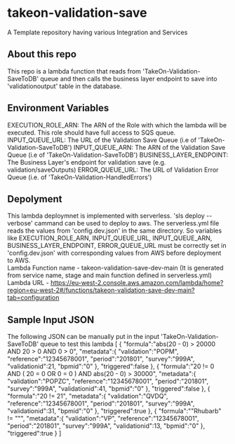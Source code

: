 # takeon-validation-save
A Template repository having various Integration and Services

## About this repo
This repo is a lambda function that reads from 'TakeOn-Validation-SaveToDB' queue and then calls the business layer endpoint to save into 'validationoutput' table in the database.

## Environment Variables
EXECUTION_ROLE_ARN: The ARN of the Role with which the lambda will be executed. This role should have full access to SQS queue.
INPUT_QUEUE_URL: The URL of the Validation Save Queue (i.e of 'TakeOn-Validation-SaveToDB')
INPUT_QUEUE_ARN: The ARN of the Validation Save Queue (i.e of 'TakeOn-Validation-SaveToDB') 
BUSINESS_LAYER_ENDPOINT: The Business Layer's endpoint for validation save (e.g. validation/saveOutputs)
ERROR_QUEUE_URL: The URL of Validation Error Queue (i.e. of 'TakeOn-Validation-HandledErrors')

## Depolyment
This lambda deploymnet is implemented with serverless. 
'sls deploy --verbose' cammand can be used to deploy to aws. 
The serverless.yml file reads the values from 'config.dev.json' in the same directory. So variables like EXECUTION_ROLE_ARN, INPUT_QUEUE_URL, INPUT_QUEUE_ARN, BUSINESS_LAYER_ENDPOINT, ERROR_QUEUE_URL must be correctly set in 'config.dev.json' with corresponding values from AWS before deployment to AWS.  
Lambda Function name - takeon-validation-save-dev-main (It is generated from service name, stage and main function defined in serverless.yml)  
Lambda URL - https://eu-west-2.console.aws.amazon.com/lambda/home?region=eu-west-2#/functions/takeon-validation-save-dev-main?tab=configuration



## Sample Input JSON
The following JSON can be manually put in the input 'TakeOn-Validation-SaveToDB' queue to test this lambda
[ 
   { 
      "formula":"abs(20 - 0) > 20000 AND 20 > 0 AND 0 > 0",
      "metadata":{ 
         "validation":"POPM",
         "reference":"12345678001",
         "period":"201801",
         "survey":"999A",
         "validationid":21,
         "bpmid":"0"
      },
      "triggered":false
   },
   { 
      "formula":"20 != 0 AND ( 20 = 0 OR 0 = 0 ) AND abs(20 - 0) > 30000",
      "metadata":{ 
         "validation":"POPZC",
         "reference":"12345678001",
         "period":"201801",
         "survey":"999A",
         "validationid":41,
         "bpmid":"0"
      },
      "triggered":false
   },
   { 
      "formula":"20 != 21",
      "metadata":{ 
         "validation":"QVDQ",
         "reference":"12345678001",
         "period":"201801",
         "survey":"999A",
         "validationid":31,
         "bpmid":"0"
      },
      "triggered":true
   },
   { 
      "formula":"\"Rhubarb\" != \"\"",
      "metadata":{ 
         "validation":"VP",
         "reference":"12345678001",
         "period":"201801",
         "survey":"999A",
         "validationid":13,
         "bpmid":"0"
      },
      "triggered":true
   }
]
